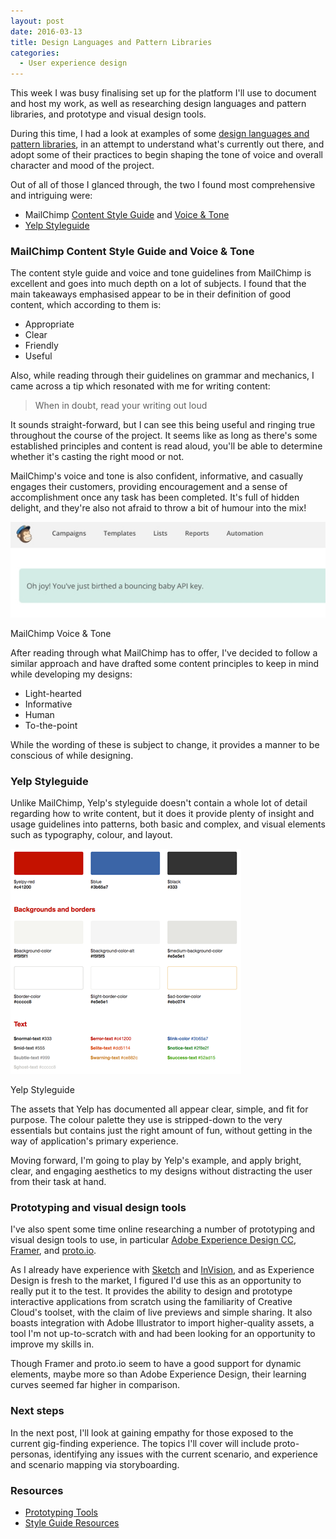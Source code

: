 ```yaml
---
layout: post
date: 2016-03-13
title: Design Languages and Pattern Libraries
categories:
  - User experience design
---
```


This week I was busy finalising set up for the platform I'll use to document and host my work, as well as researching design languages and pattern libraries, and prototype and visual design tools.

During this time, I had a look at examples of some <a href="http://styleguides.io/examples.html" target="_blank">design languages and pattern libraries</a>, in an attempt to understand what's currently out there, and adopt some of their practices to begin shaping the tone of voice and overall character and mood of the project.

Out of all of those I glanced through, the two I found most comprehensive and intriguing were:

- MailChimp <a href="http://styleguide.mailchimp.com/" target="_blank">Content Style Guide</a> and <a href="http://voiceandtone.com/" target="_blank">Voice & Tone</a>
- <a href="http://www.yelp.com/styleguide" target="_blank">Yelp Styleguide</a>

### MailChimp Content Style Guide and Voice & Tone

The content style guide and voice and tone guidelines from MailChimp is excellent and goes into much depth on a lot of subjects. I found that the main takeaways emphasised appear to be in their definition of good content, which according to them is:

- Appropriate
- Clear
- Friendly
- Useful

Also, while reading through their guidelines on grammar and mechanics, I came across a tip which resonated with me for writing content:

> When in doubt, read your writing out loud

It sounds straight-forward, but I can see this being useful and ringing true throughout the course of the project. It seems like as long as there's some established principles and content is read aloud, you'll be able to determine whether it's casting the right mood or not.

MailChimp's voice and tone is also confident, informative, and casually engages their customers, providing encouragement and a sense of accomplishment once any task has been completed. It's full of hidden delight, and they're also not afraid to throw a bit of humour into the mix!

![MailChimp Voice & Tone](/assets/images/2016-03-13-design-languages-pattern-libraries/mailchimp-voice-tone.jpg)
<figcaption>MailChimp Voice & Tone</figcaption>

After reading through what MailChimp has to offer, I've decided to follow a similar approach and have drafted some content principles to keep in mind while developing my designs:

- Light-hearted
- Informative
- Human
- To-the-point

While the wording of these is subject to change, it provides a manner to be conscious of while designing.

### Yelp Styleguide

Unlike MailChimp, Yelp's styleguide doesn't contain a whole lot of detail regarding how to write content, but it does it provide plenty of insight and usage guidelines into patterns, both basic and complex, and visual elements such as typography, colour, and layout.

![Yelp styleguide](/assets/images/2016-03-13-design-languages-pattern-libraries/yelp-styleguide.png)
<figcaption>Yelp Styleguide</figcaption>

The assets that Yelp has documented all appear clear, simple, and fit for purpose. The colour palette they use is stripped-down to the very essentials but contains just the right amount of fun, without getting in the way of application's primary experience.

Moving forward, I'm going to play by Yelp's example, and apply bright, clear, and engaging aesthetics to my designs without distracting the user from their task at hand.

### Prototyping and visual design tools

I've also spent some time online researching a number of prototyping and visual design tools to use, in particular <a href="http://www.adobe.com/ie/products/experience-design.html" target="_blank">Adobe Experience Design CC</a>, <a href="http://framerjs.com/" target="_blank">Framer</a>, and <a href="https://proto.io/" target="_blank">proto.io</a>.

As I already have experience with <a href="http://bohemiancoding.com/sketch/" target="_blank">Sketch</a> and <a href="http://www.invisionapp.com/" target="_blank">InVision</a>, and as Experience Design is fresh to the market, I figured I'd use this as an opportunity to really put it to the test. It provides the ability to design and prototype interactive applications from scratch using the familiarity of Creative Cloud's toolset, with the claim of live previews and simple sharing. It also boasts integration with Adobe Illustrator to import higher-quality assets, a tool I'm not up-to-scratch with and had been looking for an opportunity to improve my skills in.

Though Framer and proto.io seem to have a good support for dynamic elements, maybe more so than Adobe Experience Design, their learning curves seemed far higher in comparison.

### Next steps

In the next post, I'll look at gaining empathy for those exposed to the current gig-finding experience. The topics I'll cover will include proto-personas, identifying any issues with the current scenario, and experience and scenario mapping via storyboarding.

### Resources

- <a href="http://www.cooper.com/prototyping-tools" target="_blank">Prototyping Tools</a>
- <a href="http://styleguides.io/" target="_blank">Style Guide Resources</a>
